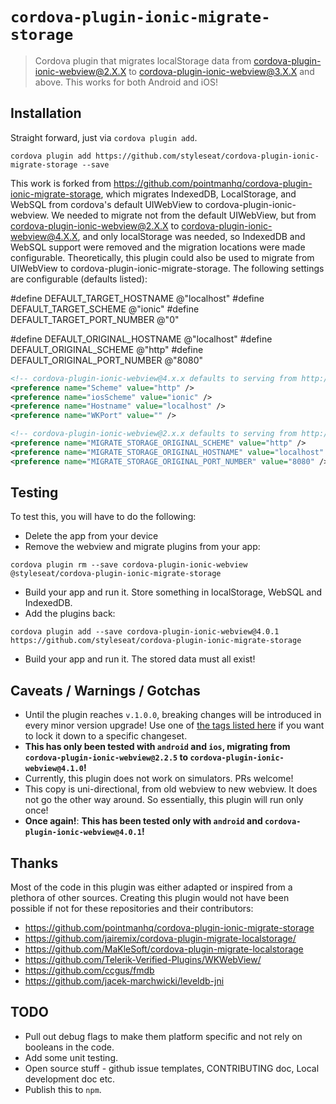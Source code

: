 # `cordova-plugin-ionic-migrate-storage`

> Cordova plugin that migrates localStorage data from cordova-plugin-ionic-webview@2.X.X to cordova-plugin-ionic-webview@3.X.X and above. This works for both Android and iOS!

## Installation

Straight forward, just via `cordova plugin add`.

```
cordova plugin add https://github.com/styleseat/cordova-plugin-ionic-migrate-storage --save
```

This work is forked from https://github.com/pointmanhq/cordova-plugin-ionic-migrate-storage, which migrates IndexedDB, LocalStorage, and WebSQL from cordova's default UIWebView to cordova-plugin-ionic-webview. We needed to migrate not from the default UIWebView, but from cordova-plugin-ionic-webview@2.X.X to cordova-plugin-ionic-webview@4.X.X, and only localStorage was needed, so IndexedDB and WebSQL support were removed and the migration locations were made configurable. Theoretically, this plugin could also be used to migrate from UIWebView to cordova-plugin-ionic-migrate-storage. The following settings are configurable (defaults listed):


#define DEFAULT_TARGET_HOSTNAME @"localhost"
#define DEFAULT_TARGET_SCHEME @"ionic"
#define DEFAULT_TARGET_PORT_NUMBER @"0"

#define DEFAULT_ORIGINAL_HOSTNAME @"localhost"
#define DEFAULT_ORIGINAL_SCHEME @"http"
#define DEFAULT_ORIGINAL_PORT_NUMBER @"8080"

```xml
<!-- cordova-plugin-ionic-webview@4.x.x defaults to serving from http://localhost on Android and ionic://localhost on iOS -->
<preference name="Scheme" value="http" />
<preference name="iosScheme" value="ionic" />
<preference name="Hostname" value="localhost" />
<preference name="WKPort" value="" />

<!-- cordova-plugin-ionic-webview@2.x.x defaults to serving from http://localhost:8080 -->
<preference name="MIGRATE_STORAGE_ORIGINAL_SCHEME" value="http" />
<preference name="MIGRATE_STORAGE_ORIGINAL_HOSTNAME" value="localhost" />
<preference name="MIGRATE_STORAGE_ORIGINAL_PORT_NUMBER" value="8080" />
```


## Testing

To test this, you will have to do the following:

* Delete the app from your device
* Remove the webview and migrate plugins from your app:

```
cordova plugin rm --save cordova-plugin-ionic-webview @styleseat/cordova-plugin-ionic-migrate-storage
```

* Build your app and run it. Store something in localStorage, WebSQL and IndexedDB.
* Add the plugins back:
        
```
cordova plugin add --save cordova-plugin-ionic-webview@4.0.1 https://github.com/styleseat/cordova-plugin-ionic-migrate-storage
```

* Build your app and run it. The stored data must all exist!

## Caveats / Warnings / Gotchas

* Until the plugin reaches `v.1.0.0`, breaking changes will be introduced in every minor version upgrade! Use one of [the tags listed here](https://github.com/styleseat/cordova-plugin-ionic-migrate-storage/releases) if you want to lock it down to a specific changeset.
* **This has only been tested with `android` and `ios`, migrating from `cordova-plugin-ionic-webview@2.2.5` to `cordova-plugin-ionic-webview@4.1.0`!**
* Currently, this plugin does not work on simulators. PRs welcome!
* This copy is uni-directional, from old webview to new webview. It does not go the other way around. So essentially, this plugin will run only once! 
* **Once again!**: **This has been tested only with `android` and `cordova-plugin-ionic-webview@4.0.1`!**

## Thanks

Most of the code in this plugin was either adapted or inspired from a plethora of other sources. Creating this plugin would not have been possible if not for these repositories and their contributors:

* https://github.com/pointmanhq/cordova-plugin-ionic-migrate-storage
* https://github.com/jairemix/cordova-plugin-migrate-localstorage/
* https://github.com/MaKleSoft/cordova-plugin-migrate-localstorage
* https://github.com/Telerik-Verified-Plugins/WKWebView/
* https://github.com/ccgus/fmdb
* https://github.com/jacek-marchwicki/leveldb-jni

## TODO 

* Pull out debug flags to make them platform specific and not rely on booleans in the code.
* Add some unit testing.
* Open source stuff - github issue templates, CONTRIBUTING doc, Local development doc etc.
* Publish this to `npm`.
